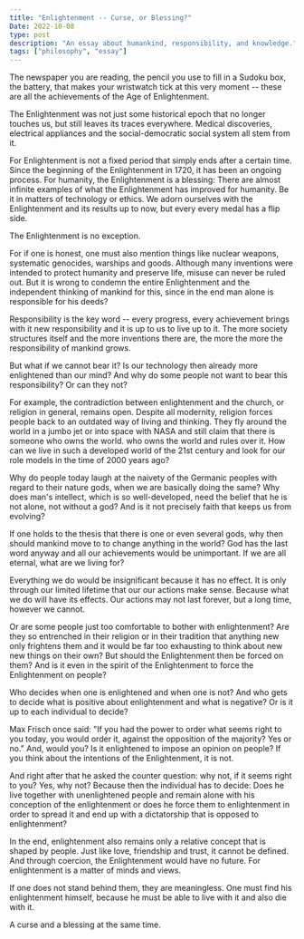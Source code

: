 ```yaml
---
title: "Enlightenment -- Curse, or Blessing?"
Date: 2022-10-08
type: post
description: "An essay about humankind, responsibility, and knowledge."
tags: ["philosophy", "essay"]
---
```


The newspaper you are reading, the pencil you use to fill in a Sudoku box, the battery,
that makes your wristwatch tick at this very moment -- these are all the achievements of the Age of Enlightenment.

The Enlightenment was not just some historical epoch that no longer touches us, but still leaves its
traces everywhere. Medical discoveries, electrical appliances and the social-democratic social system all stem from it.

For Enlightenment is not a fixed period that simply ends after a certain time.
Since the beginning of the Enlightenment in 1720, it has been an ongoing process.
For humanity, the Enlightenment is a blessing: There are almost infinite examples of what the Enlightenment has 
improved for humanity. Be it in matters of technology or ethics.
We adorn ourselves with the Enlightenment and its results up to now, but every every medal has a flip side.

The Enlightenment is no exception.

For if one is honest, one must also mention things like nuclear weapons, systematic genocides, warships and goods.
Although many inventions were intended to protect humanity and preserve life, misuse can never be ruled out.
But it is wrong to condemn the entire Enlightenment and the independent thinking of mankind for this, 
since in the end man alone is responsible for his deeds?

Responsibility is the key word -- every progress, every achievement brings with it new responsibility and it is up to us to live up to it.
The more society structures itself and the more inventions there are, the more the more the responsibility of mankind grows.

But what if we cannot bear it? Is our technology then already more enlightened than our mind?
And why do some people not want to bear this responsibility? Or can they not?

For example, the contradiction between enlightenment and the church, or religion in general, remains open.
Despite all modernity, religion forces people back to an outdated way of living and thinking.
They fly around the world in a jumbo jet or into space with NASA and still claim that there is someone who owns the world.
who owns the world and rules over it. How can we live in such a developed world of the 21st century
and look for our role models in the time of 2000 years ago?

Why do people today laugh at the naivety of the Germanic peoples with regard to their nature gods, when we are basically doing the same?
Why does man's intellect, which is so well-developed, need the belief that he is not alone, not without a god?
And is it not precisely faith that keeps us from evolving?

If one holds to the thesis that there is one or even several gods, why then should mankind move to
to change anything in the world? God has the last word anyway and all our achievements would be
unimportant. If we are all eternal, what are we living for?

Everything we do would be insignificant because it has no effect. It is only through our limited lifetime that our
our actions make sense. Because what we do will have its effects.
Our actions may not last forever, but a long time, however we cannot.

Or are some people just too comfortable to bother with enlightenment? Are they so entrenched in their
religion or in their tradition that anything new only frightens them and it would be far too exhausting to think about new
new things on their own? But should the Enlightenment then be forced on them?
And is it even in the spirit of the Enlightenment to force the Enlightenment on people?

Who decides when one is enlightened and when one is not?
And who gets to decide what is positive about enlightenment and what is negative?
Or is it up to each individual to decide?

Max Frisch once said: "If you had the power to order what seems right to you today, you would order it,
against the opposition of the majority? Yes or no." And, would you? Is it enlightened to impose an opinion on people?
If you think about the intentions of the Enlightenment, it is not.

And right after that he asked the counter question: why not, if it seems right to you? Yes, why not?
Because then the individual has to decide: Does he live together with unenlightened people and remain alone with his conception of the
enlightenment or does he force them to enlightenment in order to spread it and end up with a dictatorship that is opposed to enlightenment?

In the end, enlightenment also remains only a relative concept that is shaped by people. Just like love,
friendship and trust, it cannot be defined. And through coercion, the Enlightenment would have no future.
For enlightenment is a matter of minds and views.

If one does not stand behind them, they are meaningless. 
One must find his enlightenment himself, because he must be able to live with it and also die with it.

A curse and a blessing at the same time.
